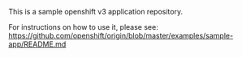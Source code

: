 This is a sample openshift v3 application repository.  

For instructions on how to use it, please see: https://github.com/openshift/origin/blob/master/examples/sample-app/README.md
  
  
